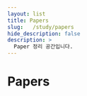 ```yaml
---
layout: list
title: Papers
slug:   /study/papers
hide_description: false
description: >
  Paper 정리 공간입니다.
---
```


# Papers

